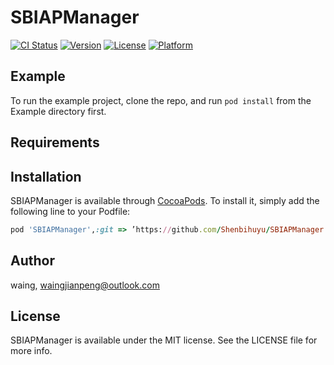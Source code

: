 # SBIAPManager

[![CI Status](https://img.shields.io/travis/waing/SBIAPManager.svg?style=flat)](https://travis-ci.org/waing/SBIAPManager)
[![Version](https://img.shields.io/cocoapods/v/SBIAPManager.svg?style=flat)](https://cocoapods.org/pods/SBIAPManager)
[![License](https://img.shields.io/cocoapods/l/SBIAPManager.svg?style=flat)](https://cocoapods.org/pods/SBIAPManager)
[![Platform](https://img.shields.io/cocoapods/p/SBIAPManager.svg?style=flat)](https://cocoapods.org/pods/SBIAPManager)

## Example

To run the example project, clone the repo, and run `pod install` from the Example directory first.

## Requirements

## Installation

SBIAPManager is available through [CocoaPods](https://cocoapods.org). To install
it, simply add the following line to your Podfile:

```ruby
pod 'SBIAPManager',:git => ’https://github.com/Shenbihuyu/SBIAPManager.git‘
```

## Author

waing, waingjianpeng@outlook.com

## License

SBIAPManager is available under the MIT license. See the LICENSE file for more info.
